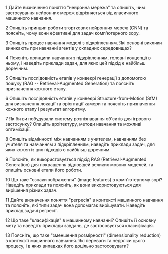 1 Дайте визначення поняття "нейронна мережа" та опишіть, чим застосування нейронних мереж відрізняється від класичного машинного навчання.

2 Опишіть принцип роботи згорткових нейронних мереж (CNN) та поясніть, чому вони ефективні для задач комп'ютерного зору.

3 Опишіть процес навчання моделі з підкріпленням. Які основні виклики виникають при навчанні агентів у складних середовищах?

4 Поясніть принципи навчання з підкріпленням, головні концепції в ньому, і наведіть приклади задач, для яких цей підхід є найбільш доречним.

5 Опишіть послідовність етапів у конвеєрі генерації з допомогою пошуку (RAG -- Retrieval-Augmented Generation) та поясніть призначення кожного етапу.

6 Опишіть послідовність етапів у конвеєрі Structure-from-Motion (SfM) для визначення локації та орієнтації камери та поясніть призначення кожного етапу і результат алгоритму.

7 Як би ви побудували систему розпізнавання об'єктів для ігрового застосунку? Опишіть архітектуру, методи навчання та можливі оптимізації.

8 Опишіть відмінності між навчанням з учителем, навчанням без учителя та навчанням з підкріпленням, наведіть приклади задач, для яких кожен із цих підходів є найбільш доречним.

9 Поясніть, як використовується підхід RAG (Retrieval-Augmented Generation) для покращення відповідей великих мовних моделей, та опишіть основні етапи його роботи.

10 Що таке "ознаки зображення" (image features) в комп'ютерному зорі? Наведіть приклади та поясніть, як вони використовуються для вирішення різних задач.

11 Дайте визначення поняття "регресія" в контексті машинного навчання та поясніть, які типи задач вона допомагає вирішувати. Наведіть приклад задачі регресії.

12 Що таке "класифікація" в машинному навчанні? Опишіть її основну мету та наведіть приклади завдань, де застосовується класифікація.

13 Поясніть, що таке "зменшення розмірності" (dimensionality reduction) в контексті машинного навчання. Які переваги та недоліки цього процесу, і в яких випадках його доцільно застосовувати?